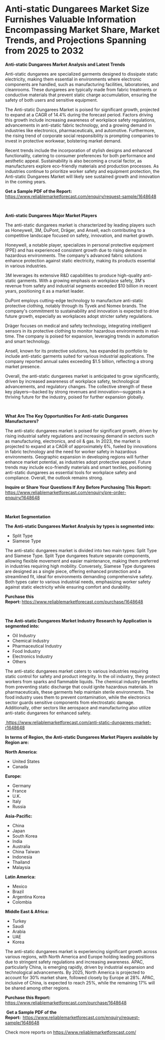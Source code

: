 <p><h1>Anti-static Dungarees Market Size Furnishes Valuable Information Encompassing Market Share, Market Trends, and Projections Spanning from 2025 to 2032</h1></p><p><strong>Anti-static Dungarees Market Analysis and Latest Trends</strong></p>
<p><p>Anti-static dungarees are specialized garments designed to dissipate static electricity, making them essential in environments where electronic components are handled, such as manufacturing facilities, laboratories, and cleanrooms. These dungarees are typically made from fabric treatments or conductive materials that prevent static charge accumulation, ensuring the safety of both users and sensitive equipment.</p><p>The Anti-static Dungarees Market is poised for significant growth, projected to expand at a CAGR of 14.4% during the forecast period. Factors driving this growth include increasing awareness of workplace safety regulations, advancements in anti-static fabric technology, and a growing demand in industries like electronics, pharmaceuticals, and automotive. Furthermore, the rising trend of corporate social responsibility is prompting companies to invest in protective workwear, bolstering market demand.</p><p>Recent trends include the incorporation of stylish designs and enhanced functionality, catering to consumer preferences for both performance and aesthetic appeal. Sustainability is also becoming a crucial factor, as manufacturers explore eco-friendly materials and production processes. As industries continue to prioritize worker safety and equipment protection, the Anti-static Dungarees Market will likely see sustained growth and innovation in the coming years.</p></p>
<p><strong>Get a Sample PDF of the Report:&nbsp;</strong> <a href="https://www.reliablemarketforecast.com/enquiry/request-sample/1648648?utm_campaign=3197&utm_medium=2&utm_source=Github&utm_content=ia&utm_term=25032025&utm_id=anti-static-dungarees">https://www.reliablemarketforecast.com/enquiry/request-sample/1648648</a></p>
<p>&nbsp;</p>
<p><strong>Anti-static Dungarees Major Market Players</strong></p>
<p><p>The anti-static dungarees market is characterized by leading players such as Honeywell, 3M, DuPont, Dräger, and Ansell, each contributing to a competitive landscape focused on safety, innovation, and market growth. </p><p>Honeywell, a notable player, specializes in personal protective equipment (PPE) and has experienced consistent growth due to rising demand in hazardous environments. The company's advanced fabric solutions enhance protection against static electricity, making its products essential in various industries.</p><p>3M leverages its extensive R&D capabilities to produce high-quality anti-static garments. With a growing emphasis on workplace safety, 3M's revenue from safety and industrial segments exceeded $10 billion in recent years, positioning it as a market leader.</p><p>DuPont employs cutting-edge technology to manufacture anti-static protective clothing, notably through its Tyvek and Nomex brands. The company's commitment to sustainability and innovation is expected to drive future growth, especially as workplaces adopt stricter safety regulations.</p><p>Dräger focuses on medical and safety technology, integrating intelligent sensors in its protective clothing to monitor hazardous environments in real-time. The company is poised for expansion, leveraging trends in automation and smart technology.</p><p>Ansell, known for its protective solutions, has expanded its portfolio to include anti-static garments suited for various industrial applications. The company reported annual sales exceeding $1.5 billion, reflecting a strong market presence.</p><p>Overall, the anti-static dungarees market is anticipated to grow significantly, driven by increased awareness of workplace safety, technological advancements, and regulatory changes. The collective strength of these key players—backed by strong revenues and innovation—suggests a thriving future for the industry, poised for further expansion globally.</p></p>
<p>&nbsp;</p>
<p><strong>What Are The Key Opportunities For Anti-static Dungarees Manufacturers?</strong></p>
<p><p>The anti-static dungarees market is poised for significant growth, driven by rising industrial safety regulations and increasing demand in sectors such as manufacturing, electronics, and oil & gas. In 2023, the market is projected to expand at a CAGR of approximately 6%, fueled by innovations in fabric technology and the need for worker safety in hazardous environments. Geographic expansion in developing regions will further enhance market potential, as industries adopt protective apparel. Future trends may include eco-friendly materials and smart textiles, positioning anti-static dungarees as essential tools for workplace safety and compliance. Overall, the outlook remains strong.</p></p>
<p><strong>Inquire or Share Your Questions If Any Before Purchasing This Report:</strong> <a href="https://www.reliablemarketforecast.com/enquiry/pre-order-enquiry/1648648?utm_campaign=3197&utm_medium=2&utm_source=Github&utm_content=ia&utm_term=25032025&utm_id=anti-static-dungarees">https://www.reliablemarketforecast.com/enquiry/pre-order-enquiry/1648648</a></p>
<p>&nbsp;</p>
<p><strong>Market Segmentation</strong></p>
<p><strong>The Anti-static Dungarees Market Analysis by types is segmented into:</strong></p>
<p><ul><li>Split Type</li><li>Siamese Type</li></ul></p>
<p><p>The anti-static dungarees market is divided into two main types: Split Type and Siamese Type. Split Type dungarees feature separate components, allowing flexible movement and easier maintenance, making them preferred in industries requiring high mobility. Conversely, Siamese Type dungarees are designed as a single piece, offering enhanced protection and a streamlined fit, ideal for environments demanding comprehensive safety. Both types cater to various industrial needs, emphasizing worker safety against static electricity while ensuring comfort and durability.</p></p>
<p><strong>Purchase this Report:&nbsp;</strong><a href="https://www.reliablemarketforecast.com/purchase/1648648?utm_campaign=3197&utm_medium=2&utm_source=Github&utm_content=ia&utm_term=25032025&utm_id=anti-static-dungarees">https://www.reliablemarketforecast.com/purchase/1648648</a></p>
<p>&nbsp;</p>
<p><strong>The Anti-static Dungarees Market Industry Research by Application is segmented into:</strong></p>
<p><ul><li>Oil Industry</li><li>Chemical Industry</li><li>Pharmaceutical Industry</li><li>Food Industry</li><li>Electronics Industry</li><li>Others</li></ul></p>
<p><p>The anti-static dungarees market caters to various industries requiring static control for safety and product integrity. In the oil industry, they protect workers from sparks and flammable liquids. The chemical industry benefits from preventing static discharge that could ignite hazardous materials. In pharmaceuticals, these garments help maintain sterile environments. The food industry uses them to prevent contamination, while the electronics sector guards sensitive components from electrostatic damage. Additionally, other sectors like aerospace and manufacturing also utilize anti-static dungarees for enhanced safety.</p></p>
<p><a href="https://www.reliablemarketforecast.com/anti-static-dungarees-market-r1648648?utm_campaign=3197&utm_medium=2&utm_source=Github&utm_content=ia&utm_term=25032025&utm_id=anti-static-dungarees">&nbsp;https://www.reliablemarketforecast.com/anti-static-dungarees-market-r1648648</a></p>
<p><strong>In terms of Region, the Anti-static Dungarees Market Players available by Region are:</strong></p>
<p>
    <p> <strong> North America: </strong>
        <ul>
            <li>United States</li>
            <li>Canada</li>
        </ul>
        </p> 
    <p> <strong> Europe: </strong>
        <ul>
            <li>Germany</li>
            <li>France</li>
            <li>U.K.</li>
            <li>Italy</li>
            <li>Russia</li>
        </ul>
        </p> 
    <p> <strong> Asia-Pacific: </strong>
        <ul>
            <li>China</li>
            <li>Japan</li>
            <li>South Korea</li>
            <li>India</li>
            <li>Australia</li>
            <li>China Taiwan</li>
            <li>Indonesia</li>
            <li>Thailand</li>
            <li>Malaysia</li>
        </ul>
        </p> 
    <p> <strong> Latin America: </strong>
        <ul>
            <li>Mexico</li>
            <li>Brazil</li>
            <li>Argentina Korea</li>
            <li>Colombia</li>
        </ul>
        </p> 
    <p> <strong> Middle East & Africa: </strong>
        <ul>
            <li>Turkey</li>
            <li>Saudi</li>
            <li>Arabia</li>
            <li>UAE</li>
            <li>Korea</li>
        </ul>
    </p>
    </p>
<p><p>The anti-static dungarees market is experiencing significant growth across various regions, with North America and Europe holding leading positions due to stringent safety regulations and increasing awareness. APAC, particularly China, is emerging rapidly, driven by industrial expansion and technological advancements. By 2025, North America is projected to account for 30% market share, followed closely by Europe at 28%. APAC, inclusive of China, is expected to reach 25%, while the remaining 17% will be shared among other regions.</p></p>
<p><strong>Purchase this Report: </strong><a href="https://www.reliablemarketforecast.com/purchase/1648648?utm_campaign=3197&utm_medium=2&utm_source=Github&utm_content=ia&utm_term=25032025&utm_id=anti-static-dungarees">https://www.reliablemarketforecast.com/purchase/1648648</a></p>
<p>&nbsp;<strong>Get a Sample PDF of the Report:&nbsp;&nbsp;</strong><a href="https://www.reliablemarketforecast.com/enquiry/request-sample/1648648?utm_campaign=3197&utm_medium=2&utm_source=Github&utm_content=ia&utm_term=25032025&utm_id=anti-static-dungarees">https://www.reliablemarketforecast.com/enquiry/request-sample/1648648</a></p>
<p><strong></strong></p>
<p>Check more reports on <a href="https://www.reliablemarketforecast.com/?utm_campaign=3197&utm_medium=2&utm_source=Github&utm_content=ia&utm_term=25032025&utm_id=anti-static-dungarees">https://www.reliablemarketforecast.com/</a></p>
